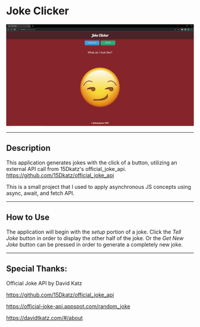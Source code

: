
# Joke Clicker

<img src="./demo/joke-demo.gif" alt="Demo of rock, paper, scissors game">

---

## Description
This application generates jokes with the click of a button, utilizing an external API call from 15Dkatz's official_joke_api. https://github.com/15Dkatz/official_joke_api

This is a small project that I used to apply asynchronous JS concepts using async, await, and fetch API.  

---

## How to Use
The application will begin with the *setup* portion of a joke. Click the *Tell Joke* button in order to display the other half of the joke. Or the *Get New Joke* button can be pressed in order to generate a completely new joke.

---

## Special Thanks:
Official Joke API by David Katz

https://github.com/15Dkatz/official_joke_api

https://official-joke-api.appspot.com/random_joke

https://davidtkatz.com/#/about
